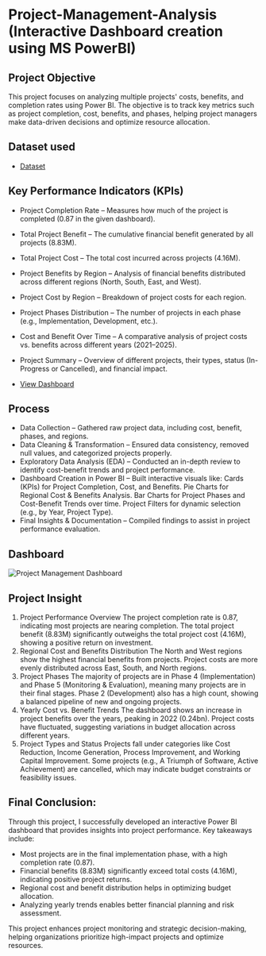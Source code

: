 # Project-Management-Analysis (Interactive Dashboard creation using MS PowerBI)
## Project Objective
This project focuses on analyzing multiple projects' costs, benefits, and completion rates using Power BI. The objective is to track key metrics such as project completion, cost, benefits, and phases, helping project managers make data-driven decisions and optimize resource allocation.

## Dataset used
- <a href="https://github.com/inileshverma/Power-BI-Project-Management-Analysis/blob/main/Project%2BManagement%2BDataset.csv">Dataset</a>

## Key Performance Indicators (KPIs)
- Project Completion Rate – Measures how much of the project is completed (0.87 in the given dashboard).
- Total Project Benefit – The cumulative financial benefit generated by all projects (8.83M).
- Total Project Cost – The total cost incurred across projects (4.16M).
- Project Benefits by Region – Analysis of financial benefits distributed across different regions (North, South, East, and West).
- Project Cost by Region – Breakdown of project costs for each region.
- Project Phases Distribution – The number of projects in each phase (e.g., Implementation, Development, etc.).
- Cost and Benefit Over Time – A comparative analysis of project costs vs. benefits across different years (2021–2025).
- Project Summary – Overview of different projects, their types, status (In-Progress or Cancelled), and financial impact.

- <a href="https://github.com/inileshverma/Power-BI-Project-Management-Analysis/blob/main/Project%20Management%20Dashboard.png">View Dashboard</a>

## Process
- Data Collection – Gathered raw project data, including cost, benefit, phases, and regions.
- Data Cleaning & Transformation – Ensured data consistency, removed null values, and categorized projects properly.
- Exploratory Data Analysis (EDA) – Conducted an in-depth review to identify cost-benefit trends and project performance.
- Dashboard Creation in Power BI – Built interactive visuals like:
Cards (KPIs) for Project Completion, Cost, and Benefits.
Pie Charts for Regional Cost & Benefits Analysis.
Bar Charts for Project Phases and Cost-Benefit Trends over time.
Project Filters for dynamic selection (e.g., by Year, Project Type).
- Final Insights & Documentation – Compiled findings to assist in project performance evaluation.

## Dashboard
![Project Management Dashboard](https://github.com/user-attachments/assets/ea57d917-cc47-4e66-9c0a-d4c8b1162903)


## Project Insight
1. Project Performance Overview
The project completion rate is 0.87, indicating most projects are nearing completion.
The total project benefit (8.83M) significantly outweighs the total project cost (4.16M), showing a positive return on investment.
2. Regional Cost and Benefits Distribution
The North and West regions show the highest financial benefits from projects.
Project costs are more evenly distributed across East, South, and North regions.
3. Project Phases
The majority of projects are in Phase 4 (Implementation) and Phase 5 (Monitoring & Evaluation), meaning many projects are in their final stages.
Phase 2 (Development) also has a high count, showing a balanced pipeline of new and ongoing projects.
4. Yearly Cost vs. Benefit Trends
The dashboard shows an increase in project benefits over the years, peaking in 2022 (0.24bn).
Project costs have fluctuated, suggesting variations in budget allocation across different years.
5. Project Types and Status
Projects fall under categories like Cost Reduction, Income Generation, Process Improvement, and Working Capital Improvement.
Some projects (e.g., A Triumph of Software, Active Achievement) are cancelled, which may indicate budget constraints or feasibility issues.

## Final Conclusion:
Through this project, I successfully developed an interactive Power BI dashboard that provides insights into project performance. Key takeaways include:
- Most projects are in the final implementation phase, with a high completion rate (0.87).
- Financial benefits (8.83M) significantly exceed total costs (4.16M), indicating positive project returns.
- Regional cost and benefit distribution helps in optimizing budget allocation.
- Analyzing yearly trends enables better financial planning and risk assessment.

This project enhances project monitoring and strategic decision-making, helping organizations prioritize high-impact projects and optimize resources.
